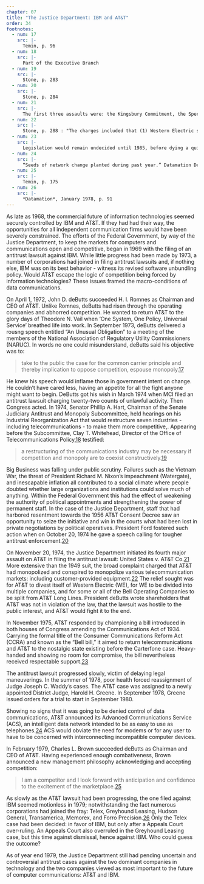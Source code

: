 ```yaml
---
chapter: 07
title: "The Justice Department: IBM and AT&T"
order: 34
footnotes:
  - num: 17
    src: |-
      Temin, p. 96
  - num: 18
    src: |- 
      Part of the Executive Branch
  - num: 19
    src: |- 
      Stone, p. 283
  - num: 20
    src: |-  
      Stone, p. 284
  - num: 21
    src: |- 
      The first three assaults were: the Kingsbury Commitment, the Special Telephone Investigation, and United States v. Western Electric.
  - num: 22
    src: |- 
      Stone, p. 288 : "The charges included that (1) Western Electric supplied the telecommunications equipment needs of the Bell system, thereby eliminating competition from other manufacturers and suppliers; (2) AT&T obstructed the interconnection of SCCs and other carriers; and (3) AT&T obstructed the interconnection of customer-provided CPE into the Bell system."
  - num: 23
    src: |- 
      Legislation would remain undecided until 1985, before dying a quiet death.
  - num: 24
    src: |- 
      “Seeds of network change planted during past year.” Datamation Dec. 1978, pp. 37-38
  - num: 25
    src: |-  
      Temin, p. 175
  - num: 26
    src: |-  
      *Datamation*, January 1978, p. 91    
---
```


As late as 1968, the commercial future of information technologies seemed securely controlled by IBM and AT&T. If they had had their way, the opportunities for all independent communication firms would have been severely constrained. The efforts of the Federal Government, by way of the Justice Department, to keep the markets for computers and communications open and competitive, began in 1969 with the filing of an antitrust lawsuit against IBM. While little progress had been made by 1973, a number of corporations had joined in filing antitrust lawsuits and, if nothing else, IBM was on its best behavior - witness its revised software unbundling policy. Would AT&T escape the logic of competition being forced by information technologies? These issues framed the macro-conditions of data communications.

On April 1, 1972, John D. deButts succeeded H. I. Romnes as Chairman and CEO of AT&T. Unlike Romnes, deButts had risen through the operating companies and abhorred competition. He wanted to return AT&T to the glory days of Theodore N. Vail when ‘One System, One Policy, Universal Service’ breathed life into work. In September 1973, deButts delivered a rousng speech entitled “An Unusual Obligation” to a meeting of the members of the National Association of Regulatory Utility Commissioners (NARUC). In words no one could misunderstand, deButts said his objective was to:

>take to the public the case for the common carrier principle and thereby implication to oppose competition, espouse
monopoly.<a name="fnloc17" href="#fn17">17</a>

He knew his speech would inflame those in government intent on change. He couldn’t have cared less, having an appetite for all the fight anyone might want to begin. DeButts got his wish in March 1974 when MCI filed an antitrust lawsuit charging twenty-two counts of unlawful activity. Then Congress acted. In 1974, Senator Phillip A. Hart, Chairman of the Senate Judiciary Antitrust and Monopoly Subcommittee, held hearings on his Industrial Reorganization Act that would restructure seven industries - including telecommunications - to make them more competitive,. Appearing before the Subcommittee, Clay T. Whitehead, Director of the Office of Telecommunications Policy,<a name="fnloc18" href="#fn18">18</a> testified:

>a restructuring of the communications industry may be necessary if competition and monopoly are to coexist constructively.<a name="fnloc19" href="#fn19">19</a>

Big Business was falling under public scrutiny. Failures such as the Vietnam War, the threat of President Richard M. Nixon’s impeachment (Watergate), and inescapable inflation all contributed to a social climate where people doubted whether large organizations and institutions could solve much of anything. Within the Federal Government this had the effect of weakening the authority of political appointments and strengthening the power of permanent staff. In the case of the Justice Department, staff that had harbored resentment towards the 1956 AT&T Consent Decree saw an opportunity to seize the initiative and win in the courts what had been lost in private negotiations by political operatives. President Ford fostered such action when on October 20, 1974 he gave a speech calling for tougher antitrust enforcement.<a name="fnloc20" href="#fn20">20</a>

On November 20, 1974, the Justice Department initiated its fourth major assault on AT&T in filing the antitrust lawsuit: United States v. AT&T Co.<a name="fnloc21" href="#fn21">21</a>  More extensive than the 1949 suit, the broad complaint charged that AT&T had monopolized and conspired to monopolize various telecommunication markets: including customer-provided equipment.<a name="fnloc22" href="#fn22">22</a>  The relief sought was for AT&T to divest itself of Western Electric (WE), for WE to be divided into multiple companies, and for some or all of the Bell Operating Companies to be split from AT&T Long Lines. President deButts wrote shareholders that AT&T was not in violation of the law, that the lawsuit was hostile to the public interest, and AT&T would fight it to the end.

In November 1975, AT&T responded by championing a bill introduced in both houses of Congress amending the Communications Act of 1934. Carrying the formal title of the Consumer Communications Reform Act (CCRA) and known as the “Bell bill,” it aimed to return telecommunications and AT&T to the nostalgic state existing before the Carterfone case. Heavy-handed and showing no room for compromise, the bill nevertheless received respectable support.<a name="fnloc23" href="#fn23">23</a>

The antitrust lawsuit progressed slowly, victim of delaying legal maneuverings. In the summer of 1978, poor health forced reassignment of Judge Joseph C. Waddy’s cases. The AT&T case was assigned to a newly appointed District Judge, Harold H. Greene. In September 1978, Greene issued orders for a trial to start in September 1980.

Showing no signs that it was going to be denied control of data communications, AT&T announced its Advanced Communications Service (ACS), an intelligent data network intended to be as easy to use as telephones.<a name="fnloc24" href="#fn24">24</a>  ACS would obviate the need for modems or for any user to have to be concerned with interconnecting incompatible computer devices.

In February 1979, Charles L. Brown succeeded deButts as Chairman and CEO of AT&T. Having experienced enough combativeness, Brown announced a new management philosophy acknowledging and accepting competition:

>I am a competitor and I look forward with anticipation and confidence to the excitement of the marketplace.<a name="fnloc25" href="#fn25">25</a>

As slowly as the AT&T lawsuit had been progressing, the one filed against IBM seemed motionless in 1979; notwithstanding the fact numerous corporations had joined the fray: Telex, Greyhound Leasing, Hudson General, Transamerica, Memorex, and Forro Precision.<a name="fnloc26" href="#fn26">26</a>  Only the Telex case had been decided: in favor of IBM, but only after a Appeals Court over-ruling. An Appeals Court also overruled in the Greyhound Leasing case, but this time against dismissal, hence against IBM. Who could guess the outcome?

As of year end 1979, the Justice Department still had pending uncertain and controversial antitrust cases against the two dominant companies in technology and the two companies viewed as most important to the future of computer communications: AT&T and IBM.
